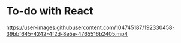 # To-do with React

https://user-images.githubusercontent.com/104745187/192330458-39bbf645-4242-4f2d-8e5e-4765516b2405.mp4
